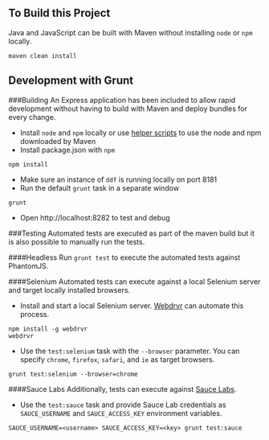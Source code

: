 
## To Build this Project

Java and JavaScript can be built with Maven without installing `node` or `npm` locally.

```
maven clean install
```

## Development with Grunt

###Building
An Express application has been included to allow rapid development without having to build with Maven and deploy bundles for every change.

* Install `node` and `npm` locally or use [helper scripts](https://github.com/eirslett/frontend-maven-plugin#helper-scripts) to use the node and npm downloaded by Maven
* Install package.json with `npm`

```
npm install
```
* Make sure an instance of `ddf` is running locally on port 8181
* Run the default `grunt` task in a separate window

```
grunt
```
* Open http://localhost:8282 to test and debug

###Testing
Automated tests are executed as part of the maven build but it is also possible to manually run 
the tests.

####Headless
Run `grunt test` to execute the automated tests against PhantomJS.

####Selenium
Automated tests can execute against a local Selenium server and target locally installed browsers.

* Install and start a local Selenium server.  [Webdrvr](https://www.npmjs.org/package/webdrvr) can automate this process.

```
npm install -g webdrvr
webdrvr
```
* Use the `test:selenium` task with the `--browser` parameter.  You can specify `chrome`, `firefox`, `safari`, and `ie` as target browsers.

```
grunt test:selenium --browser=chrome
```

####Sauce Labs
Additionally, tests can execute against [Sauce Labs](https://saucelabs.com/opensauce).

* Use the `test:sauce` task and provide Sauce Lab credentials as `SAUCE_USERNAME` and `SAUCE_ACCESS_KEY` environment variables.

```
SAUCE_USERNAME=<username> SAUCE_ACCESS_KEY=<key> grunt test:sauce
```